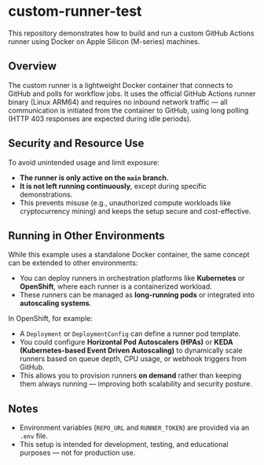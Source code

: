 # custom-runner-test

This repository demonstrates how to build and run a custom GitHub Actions runner using Docker on Apple Silicon (M-series) machines.

## Overview

The custom runner is a lightweight Docker container that connects to GitHub and polls for workflow jobs. It uses the official GitHub Actions runner binary (Linux ARM64) and requires no inbound network traffic — all communication is initiated from the container to GitHub, using long polling (HTTP 403 responses are expected during idle periods).

## Security and Resource Use

To avoid unintended usage and limit exposure:

- **The runner is only active on the `main` branch.**
- **It is not left running continuously**, except during specific demonstrations.
- This prevents misuse (e.g., unauthorized compute workloads like cryptocurrency mining) and keeps the setup secure and cost-effective.

## Running in Other Environments

While this example uses a standalone Docker container, the same concept can be extended to other environments:

- You can deploy runners in orchestration platforms like **Kubernetes** or **OpenShift**, where each runner is a containerized workload.
- These runners can be managed as **long-running pods** or integrated into **autoscaling systems**.

In OpenShift, for example:
- A `Deployment` or `DeploymentConfig` can define a runner pod template.
- You could configure **Horizontal Pod Autoscalers (HPAs)** or **KEDA (Kubernetes-based Event Driven Autoscaling)** to dynamically scale runners based on queue depth, CPU usage, or webhook triggers from GitHub.
- This allows you to provision runners **on demand** rather than keeping them always running — improving both scalability and security posture.

## Notes

- Environment variables (`REPO_URL` and `RUNNER_TOKEN`) are provided via an `.env` file.
- This setup is intended for development, testing, and educational purposes — not for production use.

